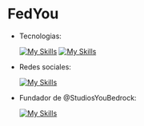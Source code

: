 # FedYou
- Tecnologias:
  
  [![My Skills](https://skillicons.dev/icons?i=js,html,css)]()
  [![My Skills](https://skillicons.dev/icons?i=nodejs)](https://nodejs.org)

- Redes sociales:
 
  [![My Skills](https://skillicons.dev/icons?i=instagram)](https://instagram.com/fedyouu)

- Fundador de @StudiosYouBedrock:

  [![My Skills](https://skillicons.dev/icons?i=github)](https://github.com/StudiosYouBedrock/)
